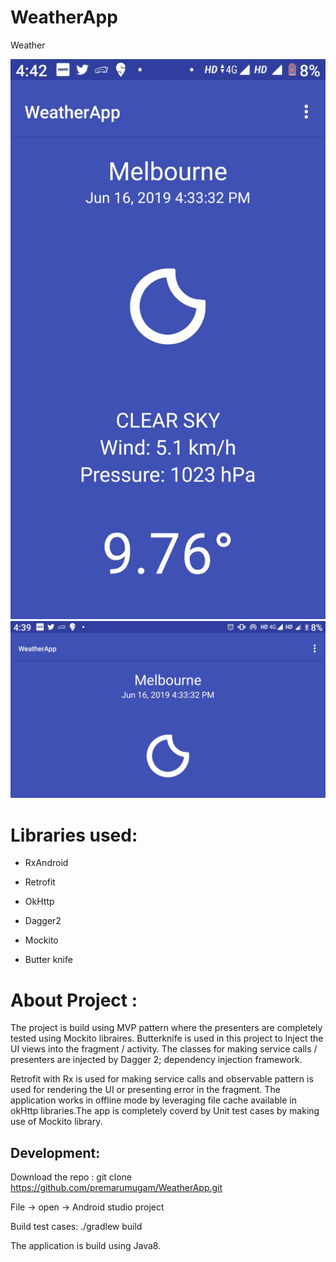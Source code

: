 # WeatherApp
Weather 

![Potrait Mode](https://github.com/premarumugam/WeatherApp/blob/master/Weather_potrait.jpeg)
![Landscape Mode](https://github.com/premarumugam/WeatherApp/blob/master/Weather_Landscape.jpeg)


# Libraries used:

*	RxAndroid

*	Retrofit

*	OkHttp

*	Dagger2

*	Mockito

*	Butter knife



# About Project :
The project is build using MVP pattern where the presenters are completely tested using Mockito libraires. Butterknife is used in this project to lnject the UI views into the fragment / activity. The classes for making service calls / presenters are injected by Dagger 2; dependency injection framework. 

Retrofit with Rx is used for making service calls and observable pattern is used for rendering the UI or presenting error in the fragment.
The application works in offline mode by leveraging file cache available in okHttp libraries.The app is completely coverd by Unit test cases by making use of Mockito library.

## Development:
Download the repo :
git clone https://github.com/premarumugam/WeatherApp.git

File -> open -> Android studio project

Build test cases:
./gradlew build

The application is build using Java8.
